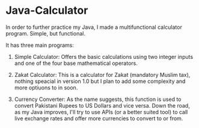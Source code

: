 # Java-Calculator
In order to further practice my Java, I made a multifunctional calculator program. Simple, but functional.

It has three main programs:

1. Simple Calculator:
  Offers the basic calculations using two integer inputs and one of the four base mathematical operators.
  
2. Zakat Calculator:
  This is a calculator for Zakat (mandatory Muslim tax), nothing speacial in version 1.0 but I plan to add some complexity and more optiuons to in soon.
  
3. Currency Converter:
  As the name suggests, this function is used to convert Pakistani Rupees to US Dollars and vice versa. Down the road, as my Java improves, I'll try to use APIs (or a better suited tool) to call live exchange rates and offer  more currencies to convert to or from. 
